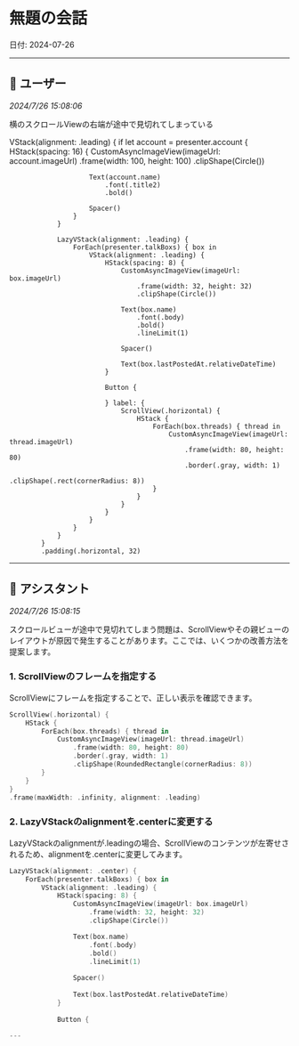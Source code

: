 # 無題の会話

日付: 2024-07-26

---

## 👤 ユーザー
*2024/7/26 15:08:06*

横のスクロールViewの右端が途中で見切れてしまっている

 VStack(alignment: .leading) {
                if let account = presenter.account {
                    HStack(spacing: 16) {
                        CustomAsyncImageView(imageUrl: account.imageUrl)
                            .frame(width: 100, height: 100)
                            .clipShape(Circle())

                        Text(account.name)
                            .font(.title2)
                            .bold()
                        
                        Spacer()
                    }
                }
                
                LazyVStack(alignment: .leading) {
                    ForEach(presenter.talkBoxs) { box in
                        VStack(alignment: .leading) {
                            HStack(spacing: 8) {
                                CustomAsyncImageView(imageUrl: box.imageUrl)
                                    .frame(width: 32, height: 32)
                                    .clipShape(Circle())

                                Text(box.name)
                                    .font(.body)
                                    .bold()
                                    .lineLimit(1)
                                
                                Spacer()
                                
                                Text(box.lastPostedAt.relativeDateTime)
                            }
                            
                            Button {
                                
                            } label: {
                                ScrollView(.horizontal) {
                                    HStack {
                                        ForEach(box.threads) { thread in
                                            CustomAsyncImageView(imageUrl: thread.imageUrl)
                                                .frame(width: 80, height: 80)
                                                .border(.gray, width: 1)
                                                .clipShape(.rect(cornerRadius: 8))
                                        }
                                    }
                                }
                            }
                        }
                    }
                }
            }
            .padding(.horizontal, 32)

---

## 🤖 アシスタント
*2024/7/26 15:08:15*

スクロールビューが途中で見切れてしまう問題は、ScrollViewやその親ビューのレイアウトが原因で発生することがあります。ここでは、いくつかの改善方法を提案します。

### 1. ScrollViewのフレームを指定する
ScrollViewにフレームを指定することで、正しい表示を確認できます。

```swift
ScrollView(.horizontal) {
    HStack {
        ForEach(box.threads) { thread in
            CustomAsyncImageView(imageUrl: thread.imageUrl)
                .frame(width: 80, height: 80)
                .border(.gray, width: 1)
                .clipShape(RoundedRectangle(cornerRadius: 8))
        }
    }
}
.frame(maxWidth: .infinity, alignment: .leading)
```

### 2. LazyVStackのalignmentを.centerに変更する
LazyVStackのalignmentが.leadingの場合、ScrollViewのコンテンツが左寄せされるため、alignmentを.centerに変更してみます。

```swift
LazyVStack(alignment: .center) {
    ForEach(presenter.talkBoxs) { box in
        VStack(alignment: .leading) {
            HStack(spacing: 8) {
                CustomAsyncImageView(imageUrl: box.imageUrl)
                    .frame(width: 32, height: 32)
                    .clipShape(Circle())

                Text(box.name)
                    .font(.body)
                    .bold()
                    .lineLimit(1)
                
                Spacer()
                
                Text(box.lastPostedAt.relativeDateTime)
            }
            
            Button {

---
